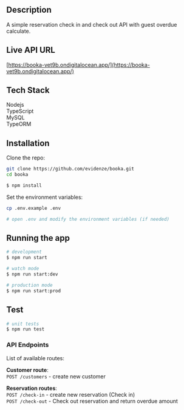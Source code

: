 
## Description

A simple reservation check in and check out API with guest overdue calculate.

## Live API URL
[https://booka-vet9b.ondigitalocean.app/](https://booka-vet9b.ondigitalocean.app/)

## Tech Stack
Nodejs\
TypeScript\
MySQL\
TypeORM

## Installation

Clone the repo:

```bash
git clone https://github.com/evidenze/booka.git
cd booka
```

```bash
$ npm install
```

Set the environment variables:

```bash
cp .env.example .env

# open .env and modify the environment variables (if needed)
```

## Running the app

```bash
# development
$ npm run start

# watch mode
$ npm run start:dev

# production mode
$ npm run start:prod
```

## Test

```bash
# unit tests
$ npm run test
```

### API Endpoints

List of available routes:

**Customer route**:\
`POST /customers` - create new customer

**Reservation routes**:\
`POST /check-in` - create new reservation (Check in)\
`POST /check-out` - Check out reservation and return overdue amount